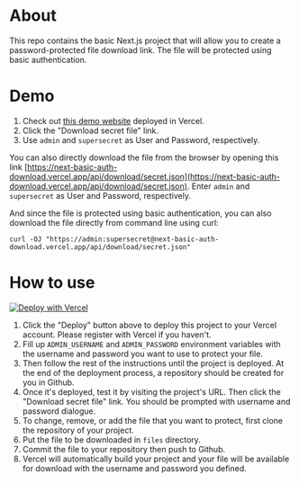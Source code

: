 # About

This repo contains the basic Next.js project that will allow you to create a password-protected file download link. The file will be protected using basic authentication.

# Demo

1. Check out [this demo website](https://next-basic-auth-download.vercel.app/) deployed in Vercel.
2. Click the "Download secret file" link.
3. Use `admin` and `supersecret` as User and Password, respectively.

You can also directly download the file from the browser by opening this link [https://next-basic-auth-download.vercel.app/api/download/secret.json](https://next-basic-auth-download.vercel.app/api/download/secret.json). Enter `admin` and `supersecret` as User and Password, respectively.

And since the file is protected using basic authentication, you can also download the file directly from command line using curl:

```shell
curl -OJ "https://admin:supersecret@next-basic-auth-download.vercel.app/api/download/secret.json"
```

# How to use

[![Deploy with Vercel](https://vercel.com/button)](https://vercel.com/new/git/external?repository-url=https%3A%2F%2Fgithub.com%2Fnicnocquee%2Fnext-basic-auth-download.git&env=ADMIN_USERNAME,ADMIN_PASSWORD&envDescription=Use%20ADMIN_USERNAME%20and%20ADMIN_PASSWORD%20for%20the%20basic%20authentication.&demo-title=Password%20Protected%20File%20Download&demo-url=https%3A%2F%2Fnext-basic-auth-download.vercel.app%2F)

1. Click the "Deploy" button above to deploy this project to your Vercel account. Please register with Vercel if you haven't.
2. Fill up `ADMIN_USERNAME` and `ADMIN_PASSWORD` environment variables with the username and password you want to use to protect your file.
3. Then follow the rest of the instructions until the project is deployed. At the end of the deployment process, a repository should be created for you in Github.
4. Once it's deployed, test it by visiting the project's URL. Then click the "Download secret file" link. You should be prompted with username and password dialogue.
5. To change, remove, or add the file that you want to protect, first clone the repository of your project.
6. Put the file to be downloaded in `files` directory.
7. Commit the file to your repository then push to Github.
8. Vercel will automatically build your project and your file will be available for download with the username and password you defined.
